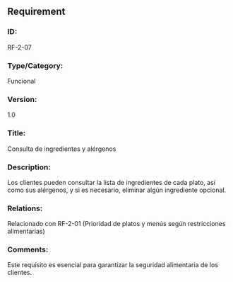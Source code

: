 ## Requirement

### ID:
RF-2-07

### Type/Category:
Funcional

### Version:
1.0

### Title:
Consulta de ingredientes y alérgenos

### Description:
Los clientes pueden consultar la lista de ingredientes de cada plato, así como sus alérgenos, y si es necesario, eliminar algún ingrediente opcional.

### Relations:
Relacionado con RF-2-01 (Prioridad de platos y menús según restricciones alimentarias)

### Comments:
Este requisito es esencial para garantizar la seguridad alimentaria de los clientes.
